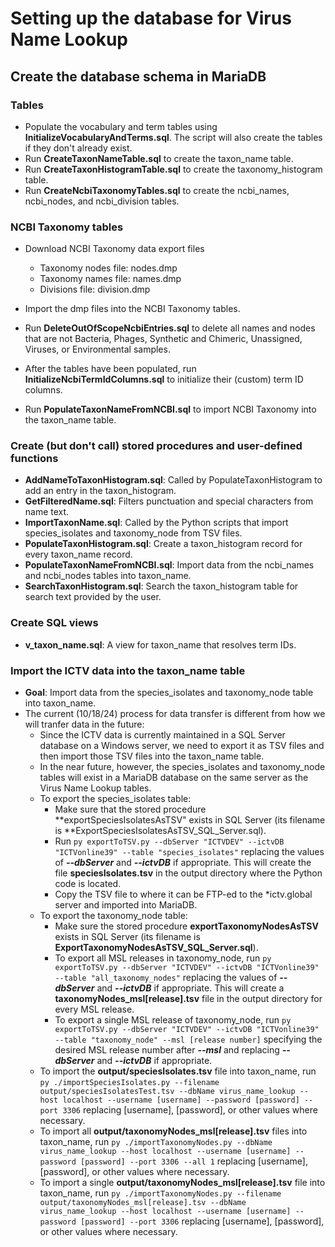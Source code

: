 # Setting up the database for Virus Name Lookup 


## Create the database schema in MariaDB

### Tables

- Populate the vocabulary and term tables using **InitializeVocabularyAndTerms.sql**. The script will also create the tables if they don't already exist.
- Run **CreateTaxonNameTable.sql** to create the taxon_name table.
- Run **CreateTaxonHistogramTable.sql** to create the taxonomy_histogram table.
- Run **CreateNcbiTaxonomyTables.sql** to create the ncbi_names, ncbi_nodes, and ncbi_division tables.

### NCBI Taxonomy tables
- Download NCBI Taxonomy data export files
  - Taxonomy nodes file: nodes.dmp
  - Taxonomy names file: names.dmp
  - Divisions file: division.dmp

- Import the dmp files into the NCBI Taxonomy tables.
- Run **DeleteOutOfScopeNcbiEntries.sql** to delete all names and nodes that are not Bacteria, Phages, Synthetic and Chimeric, Unassigned, Viruses, or Environmental samples.
- After the tables have been populated, run **InitializeNcbiTermIdColumns.sql** to initialize their (custom) term ID columns.
- Run **PopulateTaxonNameFromNCBI.sql** to import NCBI Taxonomy into the taxon_name table.


### Create (but don't call) stored procedures and user-defined functions
- **AddNameToTaxonHistogram.sql**: Called by PopulateTaxonHistogram to add an entry in the taxon_histogram.
- **GetFilteredName.sql**: Filters punctuation and special characters from name text.
- **ImportTaxonName.sql**: Called by the Python scripts that import species_isolates and taxonomy_node from TSV files.
- **PopulateTaxonHistogram.sql**: Create a taxon_histogram record for every taxon_name record.
- **PopulateTaxonNameFromNCBI.sql**: Import data from the ncbi_names and ncbi_nodes tables into taxon_name.
- **SearchTaxonHistogram.sql**: Search the taxon_histogram table for search text provided by the user.


### Create SQL views
- **v_taxon_name.sql**: A view for taxon_name that resolves term IDs.


### Import the ICTV data into the taxon_name table
- **Goal**: Import data from the species_isolates and taxonomy_node table into taxon_name.
- The current (10/18/24) process for data transfer is different from how we will tranfer data in the future:
  - Since the ICTV data is currently maintained in a SQL Server database on a Windows server, we need to export it as TSV files and then import those TSV files into the taxon_name table.
  - In the near future, however, the species_isolates and taxonomy_node tables will exist in a MariaDB database on the same server as the Virus Name Lookup tables.
  - To export the species_isolates table:
    - Make sure that the stored procedure **exportSpeciesIsolatesAsTSV" exists in SQL Server (its filename is **ExportSpeciesIsolatesAsTSV_SQL_Server.sql).
    - Run `py exportToTSV.py --dbServer "ICTVDEV" --ictvDB "ICTVonline39" --table "species_isolates"` replacing the values of ***--dbServer*** and ***--ictvDB*** if appropriate. This will create the file **speciesIsolates.tsv** in the output directory where the Python code is located.
    - Copy the TSV file to where it can be FTP-ed to the *ictv.global server and imported into MariaDB.
  - To export the taxonomy_node table:
    - Make sure the stored procedure **exportTaxonomyNodesAsTSV** exists in SQL Server (its filename is **ExportTaxonomyNodesAsTSV_SQL_Server.sql**).
    - To export all MSL releases in taxonomy_node, run `py exportToTSV.py --dbServer "ICTVDEV" --ictvDB "ICTVonline39" --table "all_taxonomy_nodes"` replacing the values of ***--dbServer*** and ***--ictvDB*** if appropriate. This will create a **taxonomyNodes_msl[release].tsv** file in the output directory for every MSL release.
    - To export a single MSL release of taxonomy_node, run `py exportToTSV.py --dbServer "ICTVDEV" --ictvDB "ICTVonline39" --table "taxonomy_node" --msl [release number]` specifying the desired MSL release number after ***--msl*** and replacing ***--dbServer*** and ***--ictvDB*** if appropriate.
  - To import the **output/speciesIsolates.tsv** file into taxon_name, run `py ./importSpeciesIsolates.py --filename output/speciesIsolatesTest.tsv --dbName virus_name_lookup --host localhost --username [username] --password [password] --port 3306` replacing [username], [password], or other values where necessary.
  - To import all **output/taxonomyNodes_msl[release].tsv** files into taxon_name, run `py ./importTaxonomyNodes.py --dbName virus_name_lookup --host localhost --username [username] --password [password] --port 3306 --all 1` replacing [username], [password], or other values where necessary.
  - To import a single **output/taxonomyNodes_msl[release].tsv** file into taxon_name, run `py ./importTaxonomyNodes.py --filename output/taxonomyNodes_msl[release].tsv --dbName virus_name_lookup --host localhost --username [username] --password [password] --port 3306` replacing [username], [password], or other values where necessary.
